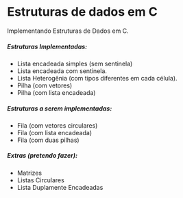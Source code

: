# Estruturas de dados em C
Implementando Estruturas de Dados em C.

##### Estruturas Implementadas:
- Lista encadeada simples (sem sentinela)
- Lista encadeada com sentinela.
- Lista Heterogênia (com tipos diferentes em cada célula).
- Pilha (com vetores)
- Pilha (com lista encadeada)
##### Estruturas a serem implementadas:
- Fila (com vetores circulares)
- Fila (com lista encadeada)
- Fila (com duas pilhas)
##### Extras (pretendo fazer):
- Matrizes
- Listas Circulares
- Lista Duplamente Encadeadas
